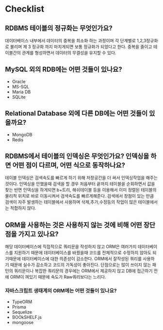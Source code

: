 # Checklist

## RDBMS 테이블의 정규화는 무엇인가요?

데이터베이스 내부에서 데이터의 중복을 최소화 하는 과정이며 각 단계별로 1,2,3정규화로 불리며 제 3 정규화 까지 마치게되면 보통 정규화가 되었다고 한다. 중복을 줄이고 테이블간의 관계를 형성하면서 데이터의 무결성을 유지할 수 있다.

## MySQL 외의 RDB에는 어떤 것들이 있나요?

- Oracle
- MS-SQL
- Maria DB
- SQLite

## Relational Database 외에 다른 DB에는 어떤 것들이 있을까요?

- MongoDB
- Redis

## RDBMS에서 테이블의 인덱싱은 무엇인가요? 인덱싱을 하면 어떤 점이 다르며, 어떤 식으로 동작하나요?

테이블 인덱싱은 검색속도를 빠르게 하기 위해 저장공간을 더 써서 인덱싱작업을 해주는 것이다. 인덱싱을 안했을때 검색을 할 경우 처음부터 끝까지 테이블을 순회하면서 값을 찾는 반면 인덱싱을 하게되면 b+트리, 해쉬테이블 등을 이용해서 이미 정렬된 테이블의 물리적 위치로 바로 이동시켜서 검색속도를 빠르게해준다. 검색에서 장점이 있는 만큼 검색이 자주 발생하는 테이블에서 사용하며 삭제,추가,수정등의 작업이 많은 테이블에서는 적합하지 않다.

## ORM을 사용하는 것은 사용하지 않는 것에 비해 어떤 장단점을 가지고 있나요?

해당 데이터베이스에 직접적으로 쿼리문을 작성하지 않고 ORM은 여러가지 데이터베이스를 지원하기 때문에 데이터베이스를 바꿨을때 코드를 전체적으로 수정하지 않아도 되기때문에 데이터베이스에 대한 의존성이 감소한다. ORM에서 잘작성된 쿼리를 사용하기 때문에 실수가 감소하고 코드의 가독성이 좋아진다. 단점으로는 많이 쓰이지 않는 패턴의 쿼리문이나 복잡한 쿼리문의 경우에는 ORM에서 제공하지 않고 DB에 접근하기 전에 ORM이 껴있기 때문에 속도가 Raw쿼리보다는 느리다.

### 자바스크립트 생태계의 ORM에는 어떤 것들이 있나요?

- TypeORM
- Prisma
- Sequelize
- BOOkSHELF.js
- mongoose
